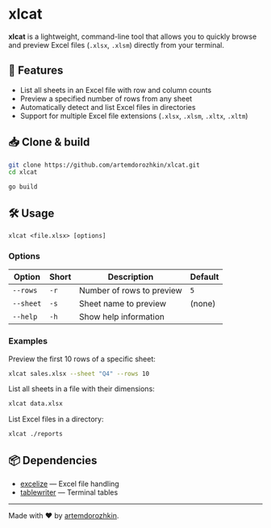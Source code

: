 # xlcat

**xlcat** is a lightweight, command-line tool that allows you to quickly browse and preview Excel files (`.xlsx`, `.xlsm`) directly from your terminal.

## 🚀 Features

- List all sheets in an Excel file with row and column counts
- Preview a specified number of rows from any sheet
- Automatically detect and list Excel files in directories
- Support for multiple Excel file extensions (`.xlsx`, `.xlsm`, `.xltx`, `.xltm`)

## 📥 Clone & build

```sh
git clone https://github.com/artemdorozhkin/xlcat.git
cd xlcat
```

```sh
go build
```

## 🛠 Usage

```
xlcat <file.xlsx> [options]
```

### Options

| Option    | Short | Description               | Default |
| --------- | ----- | ------------------------- | ------- |
| `--rows`  | `-r`  | Number of rows to preview | `5`     |
| `--sheet` | `-s`  | Sheet name to preview     | (none)  |
| `--help`  | `-h`  | Show help information     |         |

### Examples

Preview the first 10 rows of a specific sheet:

```sh
xlcat sales.xlsx --sheet "Q4" --rows 10
```

List all sheets in a file with their dimensions:

```sh
xlcat data.xlsx
```

List Excel files in a directory:

```sh
xlcat ./reports
```

## 📦 Dependencies

- [excelize](https://github.com/xuri/excelize) — Excel file handling
- [tablewriter](https://github.com/olekukonko/tablewriter) — Terminal tables

---

Made with ❤️ by [artemdorozhkin](https://github.com/artemdorozhkin).

